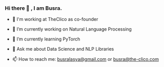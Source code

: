 ### Hi there 👋 , I am Busra.

- 🤗 I'm working at TheClico as co-founder

- 🔭 I’m currently working on Natural Language Processing

- 🌱 I’m currently learning PyTorch

- 💬 Ask me about Data Science and NLP Libraries

- 📫 How to reach me: busralasya@gmail.com or busra@the-clico.com


